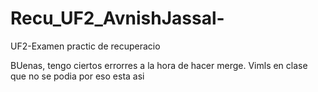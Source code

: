 # Recu_UF2_AvnishJassal-
UF2-Examen practic de recuperacio

BUenas, tengo ciertos errorres a la hora de hacer merge. Vimls en clase que no se podia por eso esta asi
